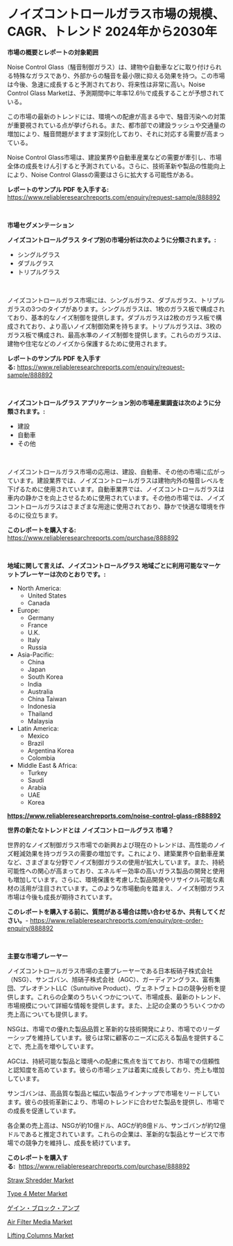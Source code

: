 <p><h1>ノイズコントロールガラス市場の規模、CAGR、トレンド 2024年から2030年</h1></p><p><strong>市場の概要とレポートの対象範囲</strong></p>
<p><p>Noise Control Glass（騒音制御ガラス）は、建物や自動車などに取り付けられる特殊なガラスであり、外部からの騒音を最小限に抑える効果を持つ。この市場は今後、急速に成長すると予測されており、将来性は非常に高い。Noise Control Glass Marketは、予測期間中に年率12.6％で成長することが予想されている。</p><p>この市場の最新のトレンドには、環境への配慮が高まる中で、騒音汚染への対策が重要視されている点が挙げられる。また、都市部での建設ラッシュや交通量の増加により、騒音問題がますます深刻化しており、それに対応する需要が高まっている。</p><p>Noise Control Glass市場は、建設業界や自動車産業などの需要が牽引し、市場全体の成長をけん引すると予測されている。さらに、技術革新や製品の性能向上により、Noise Control Glassの需要はさらに拡大する可能性がある。</p></p>
<p><strong>レポートのサンプル PDF を入手する:</strong> <a href="https://www.reliableresearchreports.com/enquiry/request-sample/888892">https://www.reliableresearchreports.com/enquiry/request-sample/888892</a></p>
<p>&nbsp;</p>
<p><strong>市場セグメンテーション</strong></p>
<p><strong>ノイズコントロールグラス タイプ別の市場分析は次のように分類されます。:</strong></p>
<p><ul><li>シングルグラス</li><li>ダブルグラス</li><li>トリプルグラス</li></ul></p>
<p>&nbsp;</p>
<p><p>ノイズコントロールガラス市場には、シングルガラス、ダブルガラス、トリプルガラスの3つのタイプがあります。シングルガラスは、1枚のガラス板で構成されており、基本的なノイズ制御を提供します。ダブルガラスは2枚のガラス板で構成されており、より高いノイズ制御効果を持ちます。トリプルガラスは、3枚のガラス板で構成され、最高水準のノイズ制御を提供します。これらのガラスは、建物や住宅などのノイズから保護するために使用されます。</p></p>
<p><strong>レポートのサンプル PDF を入手する:</strong>&nbsp;<a href="https://www.reliableresearchreports.com/enquiry/request-sample/888892">https://www.reliableresearchreports.com/enquiry/request-sample/888892</a></p>
<p>&nbsp;</p>
<p><strong> ノイズコントロールグラス アプリケーション別の市場産業調査は次のように分類されます。:</strong></p>
<p><ul><li>建設</li><li>自動車</li><li>その他</li></ul></p>
<p>&nbsp;</p>
<p><p>ノイズコントロールガラス市場の応用は、建設、自動車、その他の市場に広がっています。建設業界では、ノイズコントロールガラスは建物内外の騒音レベルを下げるために使用されています。自動車業界では、ノイズコントロールガラスは車内の静かさを向上させるために使用されています。その他の市場では、ノイズコントロールガラスはさまざまな用途に使用されており、静かで快適な環境を作るのに役立ちます。</p></p>
<p><strong>このレポートを購入する:</strong>&nbsp; <a href="https://www.reliableresearchreports.com/purchase/888892">https://www.reliableresearchreports.com/purchase/888892</a></p>
<p>&nbsp;</p>
<p><strong>地域に関して言えば、ノイズコントロールグラス 地域ごとに利用可能なマーケットプレーヤーは次のとおりです。:</strong></p>
<p><ul>
    <li>
        North America:
        <ul>
            <li>United States</li>
            <li>Canada</li>
        </ul>
    </li>
    <li>
        Europe:
        <ul>
            <li>Germany</li>
            <li>France</li>
            <li>U.K.</li>
            <li>Italy</li>
            <li>Russia</li>
        </ul>
    </li>
    <li>
        Asia-Pacific:
        <ul>
            <li>China</li>
            <li>Japan</li>
            <li>South Korea</li>
            <li>India</li>
            <li>Australia</li>
            <li>China Taiwan</li>
            <li>Indonesia</li>
            <li>Thailand</li>
            <li>Malaysia</li>
        </ul>
    </li>
    <li>
        Latin America:
        <ul>
            <li>Mexico</li>
            <li>Brazil</li>
            <li>Argentina Korea</li>
            <li>Colombia</li>
        </ul>
    </li>
    <li>
        Middle East & Africa:
        <ul>
            <li>Turkey</li>
            <li>Saudi</li>
            <li>Arabia</li>
            <li>UAE</li>
            <li>Korea</li>
        </ul>
    </li>
    </ul></p>
<p><strong><a href="https://www.reliableresearchreports.com/noise-control-glass-r888892">https://www.reliableresearchreports.com/noise-control-glass-r888892</a></strong>&nbsp;</p>
<p><strong>世界の新たなトレンドとは ノイズコントロールグラス 市場？</strong></p>
<p><p>世界的なノイズ制御ガラス市場での新興および現在のトレンドは、高性能のノイズ軽減効果を持つガラスの需要の増加です。これにより、建築業界や自動車産業など、さまざまな分野でノイズ制御ガラスの使用が拡大しています。また、持続可能性への関心が高まっており、エネルギー効率の高いガラス製品の開発と使用も増加しています。さらに、環境保護を考慮した製品開発やリサイクル可能な素材の活用が注目されています。このような市場動向を踏まえ、ノイズ制御ガラス市場は今後も成長が期待されています。</p></p>
<p><strong>このレポートを購入する前に、質問がある場合は問い合わせるか、共有してください。</strong>- <a href="https://www.reliableresearchreports.com/enquiry/pre-order-enquiry/888892">https://www.reliableresearchreports.com/enquiry/pre-order-enquiry/888892</a></p>
<p>&nbsp;</p>
<p><strong>主要な市場プレーヤー</strong></p>
<p><p>ノイズコントロールガラス市場の主要プレーヤーである日本板硝子株式会社（NSG）、サンゴバン、旭硝子株式会社（AGC）、ガーディアングラス、富有集団、プレオチントLLC（Suntuitive Product）、ヴェネトヴェトロの競争分析を提供します。これらの企業のうちいくつかについて、市場成長、最新のトレンド、市場規模について詳細な情報を提供します。また、上記の企業のうちいくつかの売上高についても提供します。 </p><p>NSGは、市場での優れた製品品質と革新的な技術開発により、市場でのリーダーシップを維持しています。彼らは常に顧客のニーズに応える製品を提供することで、売上高を増やしています。</p><p>AGCは、持続可能な製品と環境への配慮に焦点を当てており、市場での信頼性と認知度を高めています。彼らの市場シェアは着実に成長しており、売上も増加しています。</p><p>サンゴバンは、高品質な製品と幅広い製品ラインナップで市場をリードしています。彼らの技術革新により、市場のトレンドに合わせた製品を提供し、市場での成長を促進しています。</p><p>各企業の売上高は、NSGが約10億ドル、AGCが約8億ドル、サンゴバンが約12億ドルであると推定されています。これらの企業は、革新的な製品とサービスで市場での競争力を維持し、成長を続けています。</p></p>
<p><strong>このレポートを購入する:</strong>&nbsp;&nbsp;<a href="https://www.reliableresearchreports.com/purchase/888892">https://www.reliableresearchreports.com/purchase/888892</a></p>
<p><p><a href="https://github.com/guneycigdem35/Market-Research-Report-List-3/blob/main/straw-shredder-market.md">Straw Shredder Market</a></p><p><a href="https://github.com/biheemgalvinlouises6hokrh3h/Market-Research-Report-List-2/blob/main/type-4-meter-market.md">Type 4 Meter Market</a></p><p><a href="https://github.com/ihabdkwlxs948/Market-Research-Report-List-1/blob/main/125523741136.md">ゲイン・ブロック・アンプ</a></p><p><a href="https://www.linkedin.com/pulse/air-filter-media-market-research-report-forecasted-period-from-jtcle?trackingId=FQLBX2Kiet7Hi7XCjyXcNg%3D%3D">Air Filter Media Market</a></p><p><a href="https://www.linkedin.com/pulse/analyzing-lifting-columns-market-global-industry-perspective-f4cqe?trackingId=CpWz7NnzcHuHzViQpphGRw%3D%3D">Lifting Columns Market</a></p></p>